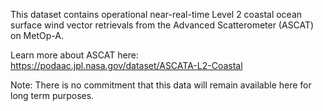 This dataset contains operational near-real-time Level 2 coastal ocean surface wind vector retrievals from the Advanced Scatterometer (ASCAT) on MetOp-A.

Learn more about ASCAT here: https://podaac.jpl.nasa.gov/dataset/ASCATA-L2-Coastal

Note: There is no commitment that this data will remain available here for long term purposes.
